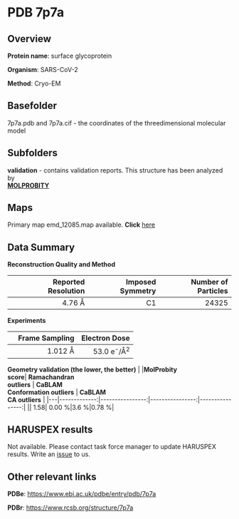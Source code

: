 # PDB 7p7a

## Overview

**Protein name**: surface glycoprotein

**Organism**: SARS-CoV-2

**Method**: Cryo-EM



## Basefolder

7p7a.pdb and 7p7a.cif - the coordinates of the threedimensional molecular model

## Subfolders





**validation** - contains validation reports. This structure has been analyzed by <br>  [**MOLPROBITY**](https://github.com/thorn-lab/coronavirus_structural_task_force/tree/master/pdb/surface_glycoprotein/SARS-CoV-2/7p7a/validation/molprobity)    



## Maps

Primary map emd_12085.map available. **Click** [here](http://ftp.wwpdb.org/pub/emdb/structures/EMD-12085/map/) 

## Data Summary
**Reconstruction Quality and Method**

|   | Reported Resolution | Imposed Symmetry | Number of Particles |
|---|-------------:|----------------:|--------------:|
|   |4.76 Å|C1|24325|

**Experiments**

|   | Frame Sampling | Electron Dose |
|---|-------------:|----------------:|
|   |1.012 Å|53.0 e<sup>-</sup>/Å<sup>2</sup>|

**Geometry validation (the lower, the better)**
|   |**MolProbity<br>score**| **Ramachandran<br>outliers** | **CaBLAM<br>Conformation outliers** | **CaBLAM<br>CA outliers** |
|---|-------------:|----------------:|----------------:|----------------:|
||  1.58|  0.00 %|3.6 %|0.78 %|

## HARUSPEX results

Not available. Please contact task force manager to update HARUSPEX results. Write an [issue](https://github.com/thorn-lab/coronavirus_structural_task_force/issues) to us.

## Other relevant links 
**PDBe**:  https://www.ebi.ac.uk/pdbe/entry/pdb/7p7a
 
**PDBr**: https://www.rcsb.org/structure/7p7a 

